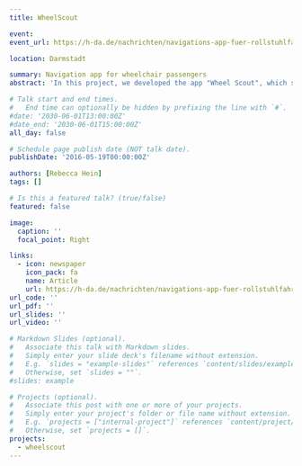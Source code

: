 ```yaml
---
title: WheelScout

event: 
event_url: https://h-da.de/nachrichten/navigations-app-fuer-rollstuhlfahrende-mit-erweiterten-funktionen

location: Darmstadt

summary: Navigation app for wheelchair passengers
abstract: 'In this project, we developed the app "Wheel Scout", which supports wheelchair users in navigation. It indicates whether the intended route is barrier-free, restricted, or impossible to negotiate. What is new is that the app also works inside buildings and is also equipped with voice control. This means that wheelchair users can navigate even more easily, even through buildings.'

# Talk start and end times.
#   End time can optionally be hidden by prefixing the line with `#`.
#date: '2030-06-01T13:00:00Z'
#date_end: '2030-06-01T15:00:00Z'
all_day: false

# Schedule page publish date (NOT talk date).
publishDate: '2016-05-19T00:00:00Z'

authors: [Rebecca Hein]
tags: []

# Is this a featured talk? (true/false)
featured: false

image:
  caption: ''
  focal_point: Right

links:
  - icon: newspaper
    icon_pack: fa
    name: Article
    url: https://h-da.de/nachrichten/navigations-app-fuer-rollstuhlfahrende-mit-erweiterten-funktionen
url_code: ''
url_pdf: ''
url_slides: ''
url_video: ''

# Markdown Slides (optional).
#   Associate this talk with Markdown slides.
#   Simply enter your slide deck's filename without extension.
#   E.g. `slides = "example-slides"` references `content/slides/example-slides.md`.
#   Otherwise, set `slides = ""`.
#slides: example

# Projects (optional).
#   Associate this post with one or more of your projects.
#   Simply enter your project's folder or file name without extension.
#   E.g. `projects = ["internal-project"]` references `content/project/deep-learning/index.md`.
#   Otherwise, set `projects = []`.
projects:
  - wheelscout
---
```



